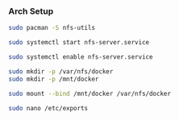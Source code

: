### Arch Setup

```bash
sudo pacman -S nfs-utils
```

```bash
sudo systemctl start nfs-server.service
```

```bash
sudo systemctl enable nfs-server.service
```

```bash
sudo mkdir -p /var/nfs/docker
sudo mkdir -p /mnt/docker
```

```bash
sudo mount --bind /mnt/docker /var/nfs/docker
```

```bash
sudo nano /etc/exports
```
